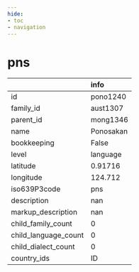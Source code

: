 ```yaml
---
hide:
- toc
- navigation
---
```

# pns
|                      | info      |
|:---------------------|:----------|
| id                   | pono1240  |
| family_id            | aust1307  |
| parent_id            | mong1346  |
| name                 | Ponosakan |
| bookkeeping          | False     |
| level                | language  |
| latitude             | 0.91716   |
| longitude            | 124.712   |
| iso639P3code         | pns       |
| description          | nan       |
| markup_description   | nan       |
| child_family_count   | 0         |
| child_language_count | 0         |
| child_dialect_count  | 0         |
| country_ids          | ID        |